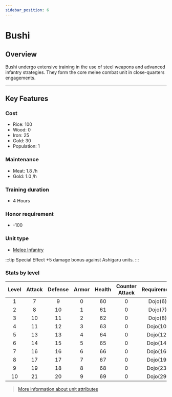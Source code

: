 ```yaml
---
sidebar_position: 6
---
```

# Bushi

## Overview

Bushi undergo extensive training in the use of steel weapons and advanced infantry strategies. They form the core melee combat unit in close-quarters engagements.

---

## Key Features

### Cost
- Rice: 100
- Wood: 0
- Iron: 25
- Gold: 30
- Population: 1

### Maintenance
- Meat: 1.8 /h
- Gold: 1.0 /h

### Training duration
- 4 Hours

### Honor requirement
- -100

### Unit type
- [Melee Infantry](../index.md#melee-infantry)

:::tip Special Effect
+5 damage bonus against Ashigaru units.
:::

### Stats by level

| Level | Attack | Defense | Armor | Health | Counter Attack | Requirement |
| :---: | :----: | :-----: | :---: | :----: | :------------: | :---------: |
|   1   |   7    |    9    |   0   |   60   |       0        |   Dojo(6)   |
|   2   |   8    |   10    |   1   |   61   |       0        |   Dojo(7)   |
|   3   |   10   |   11    |   2   |   62   |       0        |   Dojo(8)   |
|   4   |   11   |   12    |   3   |   63   |       0        |  Dojo(10)   |
|   5   |   13   |   13    |   4   |   64   |       0        |  Dojo(12)   |
|   6   |   14   |   15    |   5   |   65   |       0        |  Dojo(14)   |
|   7   |   16   |   16    |   6   |   66   |       0        |  Dojo(16)   |
|   8   |   17   |   17    |   7   |   67   |       0        |  Dojo(19)   |
|   9   |   19   |   18    |   8   |   68   |       0        |  Dojo(23)   |
|  10   |   21   |   20    |   9   |   69   |       0        |  Dojo(29)   |

> [More information about unit attributes](../index.md#attributes)